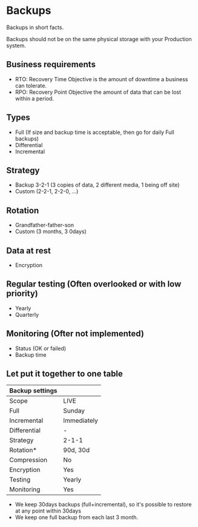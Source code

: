 # Backups

Backups in short facts.

Backups should not be on the same physical storage with your Production system.


## Business requirements 
* RTO: Recovery Time Objective is the amount of downtime a business can tolerate.
* RPO: Recovery Point Objective the amount of data that can be lost within a period.

## Types
* Full (If size and backup time is acceptable, then go for daily Full backups)
* Differential
* Incremental

## Strategy 
* Backup 3-2-1 (3 copies of data, 2 different media, 1 being off site)
* Custom (2-2-1, 2-2-0, ...)

## Rotation
* Grandfather-father-son
* Custom (3 months, 3 0days)

## Data at rest
* Encryption

## Regular testing (Often overlooked or with low priority)
* Yearly
* Quarterly 

## Monitoring (Ofter not implemented)
* Status (OK or failed)
* Backup time 



## Let put it together to one table

| Backup settings           |                |
| ------------------------- | -------------- |
| Scope                     | LIVE           |
| Full                      | Sunday         |
| Incremental               | Immediately    |
| Differential              | -              |
| Strategy                  | 2-1-1          |
| Rotation*                 | 90d, 30d       |
| Compression               | No             |
| Encryption                | Yes            |
| Testing                   | Yearly         |
| Monitoring                | Yes            |

* We keep 30days backups (full+incremental), so it's possible to restore at any point within 30days
* We keep one full backup from each last 3 month.


